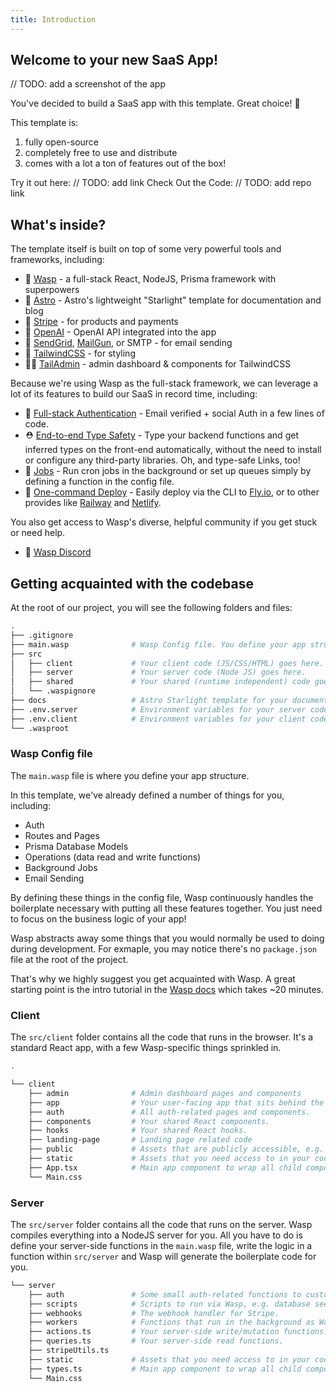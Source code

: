 ```yaml
--- 
title: Introduction
---
```


## Welcome to your new SaaS App!

// TODO: add a screenshot of the app

You've decided to build a SaaS app with this template. Great choice! 🎉

This template is: 
1. fully open-source 
2. completely free to use and distribute
3. comes with a lot a ton of features out of the box!

Try it out here: // TODO: add link
Check Out the Code: // TODO: add  repo link

## What's inside?

The template itself is built on top of some very powerful tools and frameworks, including:
- 🐝 [Wasp](https://wasp-lang.dev) - a full-stack React, NodeJS, Prisma framework with superpowers
- 🚀 [Astro](https://starlight.astro.build/) - Astro's lightweight "Starlight" template for documentation and blog
- 💸 [Stripe](https://stripe.com) - for products and payments
- 🤖 [OpenAI](https://openai.com) - OpenAI API integrated into the app
- 📧 [SendGrid](https://sendgrid.com), [MailGun](https://mailgun.com), or SMTP - for email sending
- 💅 [TailwindCSS](https://tailwindcss.com) - for styling
- 🧑‍💼 [TailAdmin](https://tailadmin.com/) - admin dashboard & components for TailwindCSS

Because we're using Wasp as the full-stack framework, we can leverage a lot of its features to build our SaaS in record time, including:
- 🔐 [Full-stack Authentication](https://wasp-lang.dev/docs/auth/overview) - Email verified + social Auth in a few lines of code.
- ⛑ [End-to-end Type Safety](https://wasp-lang.dev/docs/data-model/operations/overview) - Type your backend functions and get inferred types on the front-end automatically, without the need to install or configure any third-party libraries. Oh, and type-safe Links, too! 
- 🤖 [Jobs](https://wasp-lang.dev/docs/language/features#jobs) - Run cron jobs in the background or set up queues simply by defining a function in the config file.
- 🚀 [One-command Deploy](https://wasp-lang.dev/docs/advanced/deployment/overview) - Easily deploy via the CLI to [Fly.io](https://fly.io), or to other provides like [Railway](https://railway.app) and [Netlify](https://netlify.com).

You also get access to Wasp's diverse, helpful community if you get stuck or need help.
- 🤝 [Wasp Discord](https://discord.gg/aCamt5wCpS)

## Getting acquainted with the codebase

At the root of our project, you will see the following folders and files:
```sh
.
├── .gitignore
├── main.wasp              # Wasp Config file. You define your app structure here.
├── src
│   ├── client             # Your client code (JS/CSS/HTML) goes here.
│   ├── server             # Your server code (Node JS) goes here.
│   ├── shared             # Your shared (runtime independent) code goes here.
│   └── .waspignore
├── docs                   # Astro Starlight template for your documentation and blog.
├── .env.server            # Environment variables for your server code.
├── .env.client            # Environment variables for your client code.
└── .wasproot
```

### Wasp Config file

The `main.wasp` file is where you define your app structure. 

In this template, we've already defined a number of things for you, including:
- Auth
- Routes and Pages
- Prisma Database Models
- Operations (data read and write functions)
- Background Jobs
- Email Sending

By defining these things in the config file, Wasp continuously handles the boilerplate necessary with putting all these features together. You just need to focus on the business logic of your app!

Wasp abstracts away some things that you would normally be used to doing during development. For exmaple, you may notice there's no `package.json` file at the root of the project. 

That's why we highly suggest you get acquainted with Wasp. A great starting point is the intro tutorial in the [Wasp docs](https://wasp-lang.dev/docs/) which takes ~20 minutes.

### Client

The `src/client` folder contains all the code that runs in the browser. It's a standard React app, with a few Wasp-specific things sprinkled in.

```sh
.

└── client
    ├── admin              # Admin dashboard pages and components
    ├── app                # Your user-facing app that sits behind the login.
    ├── auth               # All auth-related pages and components. 
    ├── components         # Your shared React components.
    ├── hooks              # Your shared React hooks.
    ├── landing-page       # Landing page related code
    ├── public             # Assets that are publicly accessible, e.g. www.yourdomain.com/banner.png
    ├── static             # Assets that you need access to in your code, e.g. import logo from 'static/logo.png'
    ├── App.tsx            # Main app component to wrap all child components. Useful for global state, navbars, etc.   
    └── Main.css

```

### Server

The `src/server` folder contains all the code that runs on the server. Wasp compiles everything into a NodeJS server for you. All you have to do is define your server-side functions in the `main.wasp` file, write the logic in a function within `src/server` and Wasp will generate the boilerplate code for you.

```sh
└── server
    ├── auth               # Some small auth-related functions to customize the auth flow.
    ├── scripts            # Scripts to run via Wasp, e.g. database seeding.
    ├── webhooks           # The webhook handler for Stripe.
    ├── workers            # Functions that run in the background as Wasp Jobs, e.g. daily stats calculation.
    ├── actions.ts         # Your server-side write/mutation functions.
    ├── queries.ts         # Your server-side read functions.
    ├── stripeUtils.ts     
    ├── static             # Assets that you need access to in your code, e.g. import logo from 'static/logo.png'
    ├── types.ts           # Main app component to wrap all child components. Useful for global state, navbars, etc.   
    └── Main.css
```